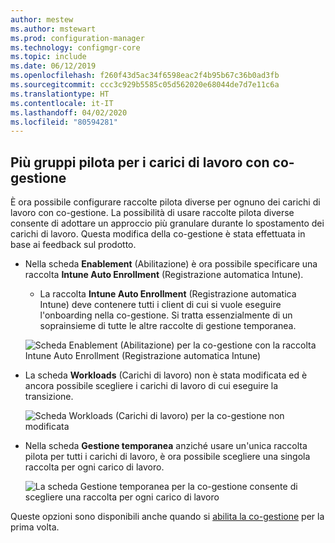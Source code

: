 ```yaml
---
author: mestew
ms.author: mstewart
ms.prod: configuration-manager
ms.technology: configmgr-core
ms.topic: include
ms.date: 06/12/2019
ms.openlocfilehash: f260f43d5ac34f6598eac2f4b95b67c36b0ad3fb
ms.sourcegitcommit: ccc3c929b5585c05d562020e68044de7d7e11c6a
ms.translationtype: HT
ms.contentlocale: it-IT
ms.lasthandoff: 04/02/2020
ms.locfileid: "80594281"
---
```

## <a name="multiple-pilot-groups-for-co-management-workloads"></a><a name="bkmk_comgmt_pilot"></a> Più gruppi pilota per i carici di lavoro con co-gestione
<!--3555750 FKA 1357954-->

È ora possibile configurare raccolte pilota diverse per ognuno dei carichi di lavoro con co-gestione. La possibilità di usare raccolte pilota diverse consente di adottare un approccio più granulare durante lo spostamento dei carichi di lavoro. Questa modifica della co-gestione è stata effettuata in base ai feedback sul prodotto.

- Nella scheda **Enablement** (Abilitazione) è ora possibile specificare una raccolta **Intune Auto Enrollment** (Registrazione automatica Intune).
  - La raccolta **Intune Auto Enrollment** (Registrazione automatica Intune) deve contenere tutti i client di cui si vuole eseguire l'onboarding nella co-gestione. Si tratta essenzialmente di un soprainsieme di tutte le altre raccolte di gestione temporanea.

  ![Scheda Enablement (Abilitazione) per la co-gestione con la raccolta Intune Auto Enrollment (Registrazione automatica Intune)](../../media/3555750-co-management-enablement-tab.png)

- La scheda **Workloads** (Carichi di lavoro) non è stata modificata ed è ancora possibile scegliere i carichi di lavoro di cui eseguire la transizione.

  ![Scheda Workloads (Carichi di lavoro) per la co-gestione non modificata](../../media/3555750-co-management-workloads-tab.png)

- Nella scheda **Gestione temporanea** anziché usare un'unica raccolta pilota per tutti i carichi di lavoro, è ora possibile scegliere una singola raccolta per ogni carico di lavoro.

    ![La scheda Gestione temporanea per la co-gestione consente di scegliere una raccolta per ogni carico di lavoro](../../media/3555750-co-management-staging-tab.png)
  
Queste opzioni sono disponibili anche quando si [abilita la co-gestione](/sccm/comanage/how-to-enable) per la prima volta.
